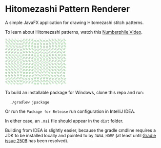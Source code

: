 # Hitomezashi Pattern Renderer

A simple JavaFX application for drawing Hitomezashi stitch patterns.

To learn about Hitomezashi patterns, watch this [Numberphile Video](https://youtu.be/JbfhzlMk2eY?si=AVzGKizFhZOK0Jwj).

<img src="hitomezashi_example.png" width="200" height="150">

To build an installable package for Windows, clone this repo and run:

&nbsp;&nbsp;&nbsp;&nbsp;`./gradlew jpackage`

Or run the `Package for Release` run configuration in IntelliJ IDEA.

In either case, an `.msi` file should appear in the `dist` folder.

Building from IDEA is slightly easier, because the gradle cmdline requires a JDK
to be installed locally and pointed to by `JAVA_HOME` (at least
until [Gradle issue 2508](https://github.com/gradle/gradle/issues/2508) has been resolved).
